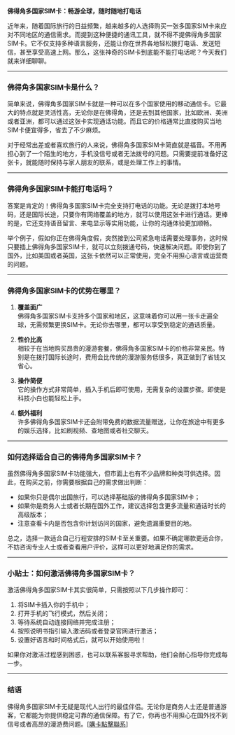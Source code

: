 **佛得角多国家SIM卡：畅游全球，随时随地打电话**

近年来，随着国际旅行的日益频繁，越来越多的人选择购买一张多国家SIM卡来应对不同地区的通信需求。而提到这种便捷的通讯工具，就不得不提佛得角多国家SIM卡。它不仅支持多种语言服务，还能让你在世界各地轻松拨打电话、发送短信，甚至享受高速上网。那么，这张神奇的SIM卡到底能不能打电话呢？今天我们就来详细聊聊。

---

### **佛得角多国家SIM卡是什么？**
简单来说，佛得角多国家SIM卡就是一种可以在多个国家使用的移动通信卡。它最大的特点就是灵活性高，无论你是在佛得角，还是去到其他国家，比如欧洲、美洲或者亚洲，都可以通过这张卡实现通话功能。而且它的价格通常比直接购买当地SIM卡便宜得多，省去了不少麻烦。

对于经常出差或者喜欢旅行的人来说，佛得角多国家SIM卡简直就是福音。不用再担心到了一个陌生的地方，手机没信号或者无法拨号的问题。只需要提前准备好这张卡，就能随时保持与家人朋友的联系，或是处理工作上的事情。

---

### **佛得角多国家SIM卡能打电话吗？**
答案是肯定的！佛得角多国家SIM卡完全支持打电话的功能。无论是拨打本地号码，还是国际长途，只要你有网络覆盖的地方，就可以使用这张卡进行通话。更棒的是，它还支持语音留言、来电显示等实用功能，让你的沟通体验更加顺畅。

举个例子，假如你正在佛得角度假，突然接到公司紧急电话需要处理事务，这时候只要插上佛得角多国家SIM卡，就可以立刻拨通号码，快速解决问题。即使你到了国外，比如美国或者英国，这张卡依然可以正常使用，完全不用担心语言或运营商的问题。

---

### **佛得角多国家SIM卡的优势在哪里？**
1. **覆盖面广**  
   佛得角多国家SIM卡支持多个国家和地区，这意味着你可以用一张卡走遍全球，无需频繁更换SIM卡。无论你去哪里，都可以享受到稳定的通话质量。

2. **性价比高**  
   相较于在当地购买昂贵的漫游套餐，佛得角多国家SIM卡的价格非常亲民。特别是在拨打国际长途时，费用会比传统的漫游服务低很多，真正做到了省钱又省心。

3. **操作简便**  
   它的操作方式非常简单，插入手机后即可使用，无需复杂的设置步骤。即使是科技小白也能轻松上手。

4. **额外福利**  
   许多佛得角多国家SIM卡还会附带免费的数据流量赠送，让你在旅途中有更多的娱乐选择，比如刷视频、查地图或者社交聊天。

---

### **如何选择适合自己的佛得角多国家SIM卡？**
虽然佛得角多国家SIM卡功能强大，但市面上也有不少品牌和种类可供选择。因此，在购买之前，你需要根据自己的需求做出判断：

- 如果你只是偶尔出国旅行，可以选择基础版的佛得角多国家SIM卡；
- 如果你是商务人士或者长期在国外工作，建议选择包含更多流量和通话时长的高级版本；
- 注意查看卡内是否包含你计划访问的国家，避免遗漏重要目的地。

总之，选择一款适合自己行程安排的SIM卡至关重要。如果不确定哪款更适合你，不妨咨询专业人士或者查看用户评价，这样可以更好地满足你的需求。

---

### **小贴士：如何激活佛得角多国家SIM卡？**
激活佛得角多国家SIM卡其实很简单，只需按照以下几步操作即可：
1. 将SIM卡插入你的手机中；
2. 打开手机的飞行模式，然后关闭；
3. 等待系统自动连接网络并完成注册；
4. 按照说明书指引输入激活码或者登录官网进行激活；
5. 设置好语言和时间格式后，就可以开始使用啦！

如果你对激活过程感到困惑，也可以联系客服寻求帮助，他们会耐心指导你完成每一步。

---

### **结语**
佛得角多国家SIM卡无疑是现代人出行的最佳伴侣。无论你是商务人士还是普通游客，它都能为你提供稳定可靠的通信保障。有了它，你再也不用担心在国外找不到信号或者高昂的漫游费问题。[[購卡點擊聯系](https://t.me/s/esim1088)]